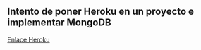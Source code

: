 ## Intento de poner Heroku en un proyecto e implementar MongoDB



[Enlace Heroku](https://boris-express-web.herokuapp.com/)